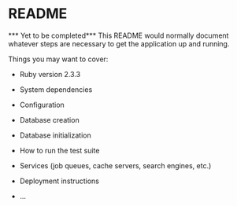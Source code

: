 # README

*** Yet to be completed***
This README would normally document whatever steps are necessary to get the
application up and running.

Things you may want to cover:

* Ruby version
2.3.3 

* System dependencies

* Configuration

* Database creation

* Database initialization

* How to run the test suite

* Services (job queues, cache servers, search engines, etc.)

* Deployment instructions

* ...
